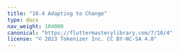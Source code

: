 ```yaml
---
title: "10.4 Adapting to Change"
type: docs
nav_weight: 104000
canonical: "https://fluttermasterylibrary.com/7/10/4"
license: "© 2023 Tokenizer Inc. CC BY-NC-SA 4.0"
---
```

